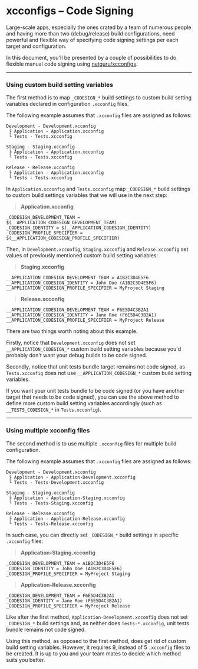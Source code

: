 # xcconfigs – Code Signing

Large-scale apps, especially the ones crated by a team of numerous people and having more than two (debug/release) build configurations, need powerful and flexible way of specifying code signing settings per each target and configuration.

In this document, you'll be presented by a couple of possibilities to do flexible manual code signing using [netguru/xcconfigs](https://github.com/netguru/xcconfigs).

---

### Using custom build setting variables

The first method is to map `_CODESIGN_*` build settings to custom build setting variables declared in configuration `.xcconfig` files.

The following example assumes that `.xcconfig` files are assigned as follows:

```none
Development - Development.xcconfig
 ├ Application - Application.xcconfig
 └ Tests - Tests.xcconfig

Staging - Staging.xcconfig
 ├ Application - Application.xcconfig
 └ Tests - Tests.xcconfig

Release - Release.xcconfig
 ├ Application - Application.xcconfig
 └ Tests - Tests.xcconfig
```

In `Application.xcconfig` and `Tests.xcconfig` map `_CODESIGN_*` build settings to custom build settings variables that we will use in the next step:

>**Application.xcconfig**

```none
_CODESIGN_DEVELOPMENT_TEAM = $(__APPLICATION_CODESIGN_DEVELOPMENT_TEAM)
_CODESIGN_IDENTITY = $(__APPLICATION_CODESIGN_IDENTITY)
_CODESIGN_PROFILE_SPECIFIER = $(__APPLICATION_CODESIGN_PROFILE_SPECIFIER)
```

Then, in `Development.xcconfig`, `Staging.xcconfig` and `Release.xcconfig` set values of previously mentioned custom build setting variables:

>**Staging.xcconfig**

```none
__APPLICATION_CODESIGN_DEVELOPMENT_TEAM = A1B2C3D4E5F6
__APPLICATION_CODESIGN_IDENTITY = John Doe (A1B2C3D4E5F6)
__APPLICATION_CODESIGN_PROFILE_SPECIFIER = MyProject Staging
```

>**Release.xcconfig**

```none
__APPLICATION_CODESIGN_DEVELOPMENT_TEAM = F6E5D4C3B2A1
__APPLICATION_CODESIGN_IDENTITY = Jane Roe (F6E5D4C3B2A1)
__APPLICATION_CODESIGN_PROFILE_SPECIFIER = MyProject Release
```

There are two things worth noting about this example.

Firstly, notice that `Development.xcconfig` does not set `__APPLICATION_CODESIGN_*` custom build setting variables because you'd probably don't want your debug builds to be code signed.

Secondly, notice that unit tests bundle target remains not code signed, as `Tests.xcconfig` does not use `__APPLICATION_CODESIGN_*` custom build setting variables.

If you want your unit tests bundle to be code signed (or you have another target that needs to be code signed), you can use the above method to define more custom build setting variables accordingly (such as `__TESTS_CODESIGN_*` in `Tests.xcconfig`).

---

### Using multiple xcconfig files

The second method is to use multiple `.xcconfig` files for multiple build configuration.

The following example assumes that `.xcconfig` files are assigned as follows:

```none
Development - Development.xcconfig
 ├ Application - Application-Development.xcconfig
 └ Tests - Tests-Development.xcconfig

Staging - Staging.xcconfig
 ├ Application - Application-Staging.xcconfig
 └ Tests - Tests-Staging.xcconfig

Release - Release.xcconfig
 ├ Application - Application-Release.xcconfig
 └ Tests - Tests-Release.xcconfig
```

In such case, you can directly set `_CODESIGN_*` build settings in specific `.xcconfig` files:

>**Application-Staging.xcconfig**

```none
_CODESIGN_DEVELOPMENT_TEAM = A1B2C3D4E5F6
_CODESIGN_IDENTITY = John Doe (A1B2C3D4E5F6)
_CODESIGN_PROFILE_SPECIFIER = MyProject Staging
```

>**Application-Release.xcconfig**

```none
_CODESIGN_DEVELOPMENT_TEAM = F6E5D4C3B2A1
_CODESIGN_IDENTITY = Jane Roe (F6E5D4C3B2A1)
_CODESIGN_PROFILE_SPECIFIER = MyProject Release
```

Like after the first method, `Application-Development.xcconfig` does not set `_CODESIGN_*` build settings and, as neither does `Tests-*.xcconfig`, unit tests bundle remains not code signed.

Using this method, as opposed to the first method, does get rid of custom build setting variables. However, it requires 9, instead of 5 `.xcconfig` files to be created. It is up to you and your team mates to decide which method suits you better.
